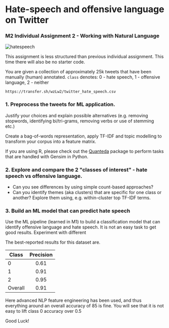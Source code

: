 # Hate-speech and offensive language on Twitter
### M2 Individual Assignment 2 - Working with Natural Language

![hatespeech](http://www.dqweek.com/wp-content/uploads/2017/06/news_firenze-800x550-800x420.jpeg)

This assignment is less structured than previous individual assignment. This time there will also be no starter code.

You are given a collection of approximately 25k tweets that have been manually (human) annotated.  ```class``` denotes: 0 - hate speech, 1 - offensive language, 2 - neither

```https://transfer.sh/wzLw2/twitter_hate_speech.csv```

### 1. Preprocess the tweets for ML application. 
Justify your choices and explain possible alternatives (e.g. removing stopwords, identifying bi/tri-grams, removing verbs or use of stemming etc.)

Create a bag-of-words representation, apply TF-IDF and topic modelling to transform your corpus into a feature matrix.

If you are using R, please check out the [Quanteda](https://quanteda.io) package to perform tasks that are handled with Gensim in Python.

### 2. Explore and compare the 2 "classes of interest" - hate speech vs offensive language. 

- Can you see differences by using simple count-based approaches? 
- Can you identify themes (aka clusters) that are specific for one class or another? Explore them using, e.g. within-cluster top TF-IDF terms.

### 3. Build an ML model that can predict hate speech
Use the ML pipeline (learned in M1) to build a classification model that can identify offensive language and hate speech. It is not an easy task to get good results. Experiment with different 

The best-reported results for this dataset are.

| Class         | Precision     |
| ------------- |:-------------:|
| 0             |0.61           |
| 1             |0.91           |
| 2             |0.95           |
| Overall       |0.91           |

Here advanced NLP feature engineering has been used, and thus everything around an overall accuracy of 85 is fine. You will see that it is not easy to lift class 0 accuracy over 0.5

Good Luck!